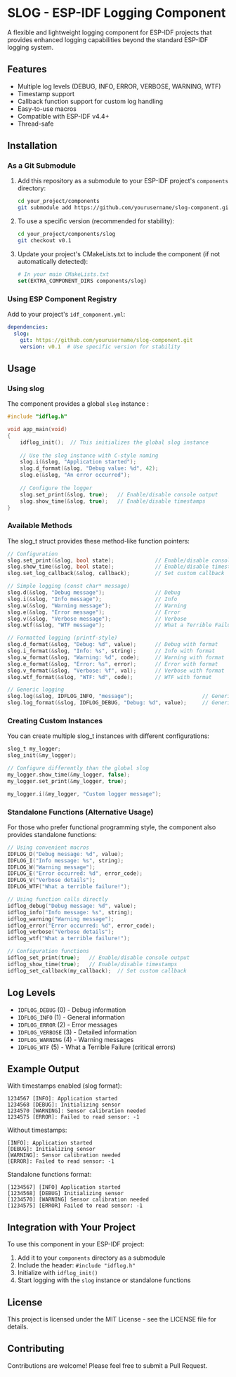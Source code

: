 # SLOG - ESP-IDF Logging Component

A flexible and lightweight logging component for ESP-IDF projects that provides enhanced logging capabilities beyond the standard ESP-IDF logging system. 

## Features

- Multiple log levels (DEBUG, INFO, ERROR, VERBOSE, WARNING, WTF)
- Timestamp support
- Callback function support for custom log handling
- Easy-to-use macros
- Compatible with ESP-IDF v4.4+
- Thread-safe


## Installation

### As a Git Submodule

1. Add this repository as a submodule to your ESP-IDF project's `components` directory:
   ```bash
   cd your_project/components
   git submodule add https://github.com/yourusername/slog-component.git slog
   ```

2. To use a specific version (recommended for stability):
   ```bash
   cd your_project/components/slog
   git checkout v0.1
   ```

3. Update your project's CMakeLists.txt to include the component (if not automatically detected):
   ```cmake
   # In your main CMakeLists.txt
   set(EXTRA_COMPONENT_DIRS components/slog)
   ```

### Using ESP Component Registry

Add to your project's `idf_component.yml`:
```yaml
dependencies:
  slog:
    git: https://github.com/yourusername/slog-component.git
    version: v0.1  # Use specific version for stability
```

## Usage

### Using slog 

The component provides a global `slog` instance :

```c
#include "idflog.h"

void app_main(void)
{
    idflog_init();  // This initializes the global slog instance
    
    // Use the slog instance with C-style naming
    slog.i(&slog, "Application started");
    slog.d_format(&slog, "Debug value: %d", 42);
    slog.e(&slog, "An error occurred");
    
    // Configure the logger
    slog.set_print(&slog, true);   // Enable/disable console output
    slog.show_time(&slog, true);   // Enable/disable timestamps
}
```

### Available Methods

The slog_t struct provides these method-like function pointers:

```c
// Configuration
slog.set_print(&slog, bool state);             // Enable/disable console output
slog.show_time(&slog, bool state);             // Enable/disable timestamps
slog.set_log_callback(&slog, callback);        // Set custom callback

// Simple logging (const char* message)
slog.d(&slog, "Debug message");                // Debug
slog.i(&slog, "Info message");                 // Info
slog.w(&slog, "Warning message");              // Warning
slog.e(&slog, "Error message");                // Error
slog.v(&slog, "Verbose message");              // Verbose
slog.wtf(&slog, "WTF message");                // What a Terrible Failure

// Formatted logging (printf-style)
slog.d_format(&slog, "Debug: %d", value);      // Debug with format
slog.i_format(&slog, "Info: %s", string);      // Info with format
slog.w_format(&slog, "Warning: %d", code);     // Warning with format
slog.e_format(&slog, "Error: %s", error);      // Error with format
slog.v_format(&slog, "Verbose: %f", val);      // Verbose with format
slog.wtf_format(&slog, "WTF: %d", code);       // WTF with format

// Generic logging
slog.log(&slog, IDFLOG_INFO, "message");                      // Generic log
slog.log_format(&slog, IDFLOG_DEBUG, "Debug: %d", value);     // Generic with format
```

### Creating Custom Instances

You can create multiple slog_t instances with different configurations:

```c
slog_t my_logger;
slog_init(&my_logger);

// Configure differently than the global slog
my_logger.show_time(&my_logger, false);
my_logger.set_print(&my_logger, true);

my_logger.i(&my_logger, "Custom logger message");
```

### Standalone Functions (Alternative Usage)

For those who prefer functional programming style, the component also provides standalone functions:

```c
// Using convenient macros
IDFLOG_D("Debug message: %d", value);
IDFLOG_I("Info message: %s", string);
IDFLOG_W("Warning message");
IDFLOG_E("Error occurred: %d", error_code);
IDFLOG_V("Verbose details");
IDFLOG_WTF("What a terrible failure!");

// Using function calls directly
idflog_debug("Debug message: %d", value);
idflog_info("Info message: %s", string);
idflog_warning("Warning message");
idflog_error("Error occurred: %d", error_code);
idflog_verbose("Verbose details");
idflog_wtf("What a terrible failure!");

// Configuration functions
idflog_set_print(true);   // Enable/disable console output
idflog_show_time(true);   // Enable/disable timestamps
idflog_set_callback(my_callback);  // Set custom callback
```

## Log Levels

- `IDFLOG_DEBUG` (0) - Debug information
- `IDFLOG_INFO` (1) - General information
- `IDFLOG_ERROR` (2) - Error messages
- `IDFLOG_VERBOSE` (3) - Detailed information
- `IDFLOG_WARNING` (4) - Warning messages
- `IDFLOG_WTF` (5) - What a Terrible Failure (critical errors)

## Example Output

With timestamps enabled (slog format):
```
1234567 [INFO]: Application started
1234568 [DEBUG]: Initializing sensor
1234570 [WARNING]: Sensor calibration needed
1234575 [ERROR]: Failed to read sensor: -1
```

Without timestamps:
```
[INFO]: Application started
[DEBUG]: Initializing sensor
[WARNING]: Sensor calibration needed
[ERROR]: Failed to read sensor: -1
```

Standalone functions format:
```
[1234567] [INFO] Application started
[1234568] [DEBUG] Initializing sensor
[1234570] [WARNING] Sensor calibration needed
[1234575] [ERROR] Failed to read sensor: -1
```

## Integration with Your Project

To use this component in your ESP-IDF project:

1. Add it to your `components` directory as a submodule
2. Include the header: `#include "idflog.h"`
3. Initialize with `idflog_init()`
4. Start logging with the `slog` instance or standalone functions

## License

This project is licensed under the MIT License - see the LICENSE file for details.

## Contributing

Contributions are welcome! Please feel free to submit a Pull Request.
